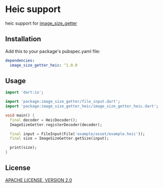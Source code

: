 # Heic support

heic support for [image_size_getter](https://pub.dev/packages/image_size_getter)

## Installation

Add this to your package's pubspec.yaml file:

```yaml
dependencies:
  image_size_getter_heic: ^1.0.0
```

## Usage

```dart
import 'dart:io';

import 'package:image_size_getter/file_input.dart';
import 'package:image_size_getter_heic/image_size_getter_heic.dart';

void main() {
  final decoder = HeicDecoder();
  ImageSizeGetter.registerDecoder(decoder);

  final input = FileInput(File('example/asset/example.heic'));
  final size = ImageSizeGetter.getSize(input);

  print(size);
}

```

## License

[APACHE LICENSE, VERSION 2.0](https://github.com/CaiJingLong/dart_image_size_getter/blob/main/packages/image_size_getter_heic/LICENSE)
